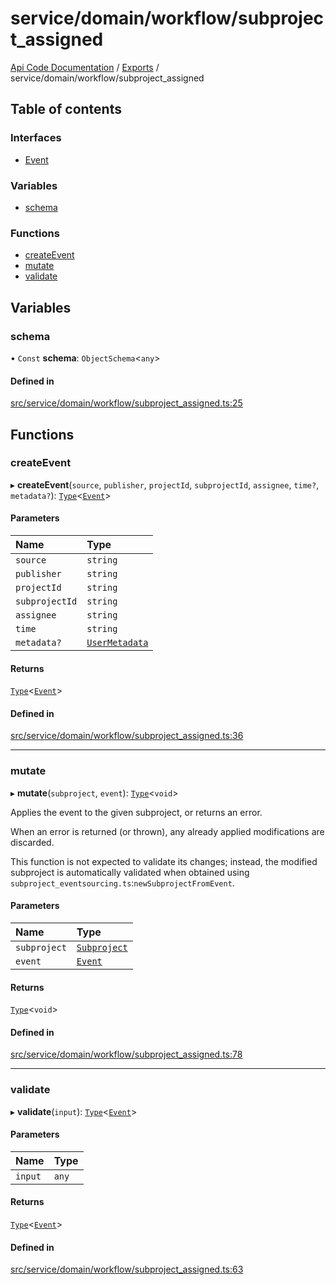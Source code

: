 # service/domain/workflow/subproject\_assigned
 
[Api Code Documentation](../README.md) / [Exports](../modules.md) / service/domain/workflow/subproject\_assigned

## Table of contents

### Interfaces

- [Event](../interfaces/service_domain_workflow_subproject_assigned.Event.md)

### Variables

- [schema](service_domain_workflow_subproject_assigned.md#schema)

### Functions

- [createEvent](service_domain_workflow_subproject_assigned.md#createevent)
- [mutate](service_domain_workflow_subproject_assigned.md#mutate)
- [validate](service_domain_workflow_subproject_assigned.md#validate)

## Variables

### schema

• `Const` **schema**: `ObjectSchema`\<`any`\>

#### Defined in

[src/service/domain/workflow/subproject_assigned.ts:25](https://github.com/openkfw/TruBudget/blob/e3c318d/api/src/service/domain/workflow/subproject_assigned.ts#L25)

## Functions

### createEvent

▸ **createEvent**(`source`, `publisher`, `projectId`, `subprojectId`, `assignee`, `time?`, `metadata?`): [`Type`](result.md#type)\<[`Event`](../interfaces/service_domain_workflow_subproject_assigned.Event.md)\>

#### Parameters

| Name | Type |
| :------ | :------ |
| `source` | `string` |
| `publisher` | `string` |
| `projectId` | `string` |
| `subprojectId` | `string` |
| `assignee` | `string` |
| `time` | `string` |
| `metadata?` | [`UserMetadata`](service_domain_metadata.md#usermetadata) |

#### Returns

[`Type`](result.md#type)\<[`Event`](../interfaces/service_domain_workflow_subproject_assigned.Event.md)\>

#### Defined in

[src/service/domain/workflow/subproject_assigned.ts:36](https://github.com/openkfw/TruBudget/blob/e3c318d/api/src/service/domain/workflow/subproject_assigned.ts#L36)

___

### mutate

▸ **mutate**(`subproject`, `event`): [`Type`](result.md#type)\<`void`\>

Applies the event to the given subproject, or returns an error.

When an error is returned (or thrown), any already applied modifications are
discarded.

This function is not expected to validate its changes; instead, the modified
subproject is automatically validated when obtained using
`subproject_eventsourcing.ts`:`newSubprojectFromEvent`.

#### Parameters

| Name | Type |
| :------ | :------ |
| `subproject` | [`Subproject`](../interfaces/service_domain_workflow_subproject.Subproject.md) |
| `event` | [`Event`](../interfaces/service_domain_workflow_subproject_assigned.Event.md) |

#### Returns

[`Type`](result.md#type)\<`void`\>

#### Defined in

[src/service/domain/workflow/subproject_assigned.ts:78](https://github.com/openkfw/TruBudget/blob/e3c318d/api/src/service/domain/workflow/subproject_assigned.ts#L78)

___

### validate

▸ **validate**(`input`): [`Type`](result.md#type)\<[`Event`](../interfaces/service_domain_workflow_subproject_assigned.Event.md)\>

#### Parameters

| Name | Type |
| :------ | :------ |
| `input` | `any` |

#### Returns

[`Type`](result.md#type)\<[`Event`](../interfaces/service_domain_workflow_subproject_assigned.Event.md)\>

#### Defined in

[src/service/domain/workflow/subproject_assigned.ts:63](https://github.com/openkfw/TruBudget/blob/e3c318d/api/src/service/domain/workflow/subproject_assigned.ts#L63)
